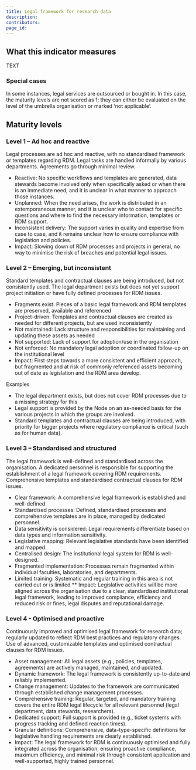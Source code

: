 ```yaml
---
title: Legal framework for research data
description: 
contributors: 
page_id: 
---
```

## What this indicator measures
TEXT

### Special cases
In some instances, legal services are outsourced or bought in. In this case, the maturity levels are not scored as 1; they can either be evaluated on the level of the umbrella organisation or marked ‘not applicable’.

## Maturity levels

### Level 1 – Ad hoc and reactive
Legal processes are ad hoc and reactive, with no standardised framework or templates regarding RDM. Legal tasks are handled informally by various departments. Agreements go through minimal review.
* Reactive: No specific workflows and templates are generated, data stewards become involved only when specifically asked or when there is an immediate need, and it is unclear in what manner to approach those instances.
* Unplanned: When the need arises, the work is distributed in an extemporaneous manner, and it is unclear who to contact for specific questions and where to find the necessary information, templates or RDM support.
* Inconsistent delivery: The support varies in quality and expertise from case to case, and it remains unclear how to ensure compliance with legislation and policies.
* Impact: Slowing down of RDM processes and projects in general, no way to minimise the risk of breaches and potential legal issues.

### Level 2 – Emerging, but inconsistent
Standard templates and contractual clauses are being introduced, but not consistently used. The legal department exists but does not yet support project initiation or have fully defined processes for RDM issues.
* Fragments exist: Pieces of a basic legal framework and RDM templates are preserved, available and referenced
* Project-driven: Templates and contractual clauses are created as needed for different projects, but are used inconsistently
* Not maintained: Lack structure and responsibilities for maintaining and updating these assets as needed 
* Not supported: Lack of support for adoption/use in the organisation
* Not enforced: No mandatory legal adoption or coordinated follow-up on the institutional level
* Impact: First steps towards a more consistent and efficient approach, but fragmented and at risk of commonly referenced assets becoming out of date as legislation and the RDM area develop.

Examples
* The legal department exists, but does not cover RDM processes due to a missing strategy for this
* Legal support is provided by the Node on an as-needed basis for the various projects in which the groups are involved.
* Standard templates and contractual clauses are being introduced, with priority for bigger projects where regulatory compliance is critical (such as for human data).

### Level 3 – Standardised and structured
The legal framework is well-defined and standardised across the organisation. A dedicated personnel is responsible for supporting the establishment of a legal framework covering RDM requirements. Comprehensive templates and standardised contractual clauses for RDM issues. 
* Clear framework: A comprehensive legal framework is established and well-defined.
* Standardised processes: Defined, standardised processes and comprehensive templates are in place, managed by dedicated personnel.
* Data sensitivity is considered: Legal requirements differentiate based on data types and information sensitivity.
* Legislative mapping: Relevant legislative standards have been identified and mapped.
* Centralised design: The institutional legal system for RDM is well-designed.
* Fragmented implementation: Processes remain fragmented within individual faculties, laboratories, and departments.
* Limited training: Systematic and regular training in this area is not carried out or is limited
** Impact: Legislative activities will be more aligned across the organisation due to a clear, standardised institutional legal framework, leading to improved compliance, efficiency and reduced risk or fines, legal disputes and reputational damage.

### Level 4 - Optimised and proactive
Continuously improved and optimised legal framework for research data; regularly updated to reflect RDM best practices and regulatory changes. Use of advanced, customizable templates and optimised contractual clauses for RDM issues.
* Asset management: All legal assets (e.g., policies, templates, agreements) are actively managed, maintained, and updated.
* Dynamic framework: The legal framework is consistently up-to-date and reliably implemented.
* Change management: Updates to the framework are communicated through established change management processes.
* Comprehensive training: Regular, targeted, and mandatory training covers the entire RDM legal lifecycle for all relevant personnel (legal department, data stewards, researchers).
* Dedicated support: Full support is provided (e.g., ticket systems with progress tracking and defined reaction times).
* Granular definitions: Comprehensive, data-type-specific definitions for legislative handling requirements are clearly established.
* Impact: The legal framework for RDM is continuously optimised and fully integrated across the organisation, ensuring proactive compliance, maximum efficiency, and minimal risk through consistent application and well-supported, highly trained personnel.

